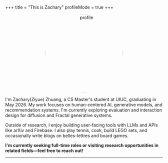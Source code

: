 +++
title = "This is Zachary"
profileMode = true
+++

<p align="center">
  <img src="/profile.png" alt="profile" style="width:250px; height:250px; border-radius:50%;">
</p>

I'm Zachary(Ziyue) Zhuang, a CS Master's student at UIUC, graduating in May 2026. My work focuses on human-centered AI, generative models, and recommendation systems. I'm currently exploring evaluation and interaction design for diffusion and Fractal generative systems.

Outside of research, I enjoy building user-facing tools with LLMs and APIs like arXiv and Firebase. I also play tennis, cook, build LEGO sets, and occasionally write blogs on belles-lettres and board games.

**I'm currently seeking full-time roles or visiting research opportunities in related fields—feel free to reach out!**

---

<!-- 📌 **News**

- 04/2025: 🎤 受邀参加 ICLR 2025 分享研究成果  
- 03/2025: 🚀 项目 *Fractal Diffusion* 正式上线  
- 01/2025: 🎉 第一篇论文被 AAAI 接收！ -->
